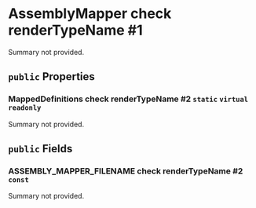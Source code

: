 # AssemblyMapper check renderTypeName #1

Summary not provided.

## `public` Properties

### MappedDefinitions check renderTypeName #2 `static` `virtual` `readonly`

Summary not provided.



## `public` Fields

### ASSEMBLY_MAPPER_FILENAME check renderTypeName #2 `const`

Summary not provided.